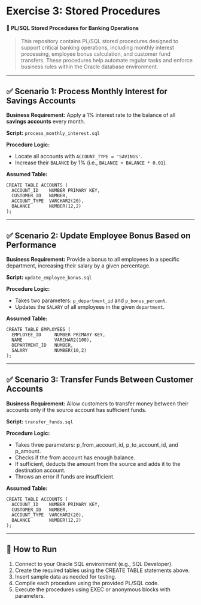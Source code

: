 # Exercise 3: Stored Procedures

#### 🏦 PL/SQL Stored Procedures for Banking Operations
> This repository contains PL/SQL stored procedures designed to support critical banking operations, including monthly interest processing, employee bonus calculation, and customer fund transfers. These procedures help automate regular tasks and enforce business rules within the Oracle database environment.

---

## ✅ Scenario 1: Process Monthly Interest for Savings Accounts

**Business Requirement:**  Apply a 1% interest rate to the balance of all **savings accounts** every month.

**Script:** `process_monthly_interest.sql`

**Procedure Logic:**  
- Locate all accounts with `ACCOUNT_TYPE = 'SAVINGS'`.
- Increase their `BALANCE` by 1% (i.e., `BALANCE + BALANCE * 0.01`).

**Assumed Table:**

```
CREATE TABLE ACCOUNTS (
  ACCOUNT_ID    NUMBER PRIMARY KEY,
  CUSTOMER_ID   NUMBER,
  ACCOUNT_TYPE  VARCHAR2(20),
  BALANCE       NUMBER(12,2)
);
```

---


## ✅ Scenario 2: Update Employee Bonus Based on Performance

**Business Requirement:**
Provide a bonus to all employees in a specific department, increasing their salary by a given percentage.

**Script:** `update_employee_bonus.sql`

**Procedure Logic:**  
- Takes two parameters: `p_department_id` and `p_bonus_percent`.
- Updates the `SALARY` of all employees in the given `department`.

**Assumed Table:**

```
CREATE TABLE EMPLOYEES (
  EMPLOYEE_ID     NUMBER PRIMARY KEY,
  NAME            VARCHAR2(100),
  DEPARTMENT_ID   NUMBER,
  SALARY          NUMBER(10,2)
);
```

---

## ✅ Scenario 3: Transfer Funds Between Customer Accounts
**Business Requirement:**
Allow customers to transfer money between their accounts only if the source account has sufficient funds.

**Script:** `transfer_funds.sql`

**Procedure Logic:**

- Takes three parameters: p_from_account_id, p_to_account_id, and p_amount.
- Checks if the from account has enough balance.
- If sufficient, deducts the amount from the source and adds it to the destination account.
- Throws an error if funds are insufficient.

**Assumed Table:**

```
CREATE TABLE ACCOUNTS (
  ACCOUNT_ID    NUMBER PRIMARY KEY,
  CUSTOMER_ID   NUMBER,
  ACCOUNT_TYPE  VARCHAR2(20),
  BALANCE       NUMBER(12,2)
);
```

--- 

## 🧪 How to Run

 1. Connect to your Oracle SQL environment (e.g., SQL Developer).
 2. Create the required tables using the CREATE TABLE statements above.
 3. Insert sample data as needed for testing.
 4. Compile each procedure using the provided PL/SQL code.
 5. Execute the procedures using EXEC or anonymous blocks with parameters.